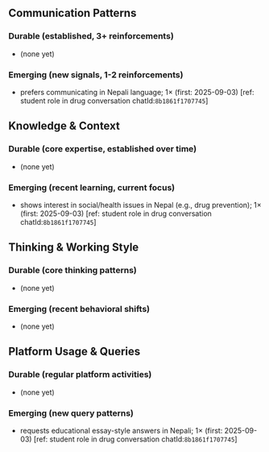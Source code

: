 ## Communication Patterns
### Durable (established, 3+ reinforcements)
- (none yet)

### Emerging (new signals, 1-2 reinforcements)
- prefers communicating in Nepali language; 1× (first: 2025-09-03) [ref: student role in drug conversation chatId:`8b1861f1707745`]

## Knowledge & Context
### Durable (core expertise, established over time)
- (none yet)

### Emerging (recent learning, current focus)
- shows interest in social/health issues in Nepal (e.g., drug prevention); 1× (first: 2025-09-03) [ref: student role in drug conversation chatId:`8b1861f1707745`]

## Thinking & Working Style
### Durable (core thinking patterns)
- (none yet)

### Emerging (recent behavioral shifts)
- (none yet)

## Platform Usage & Queries
### Durable (regular platform activities)
- (none yet)

### Emerging (new query patterns)
- requests educational essay-style answers in Nepali; 1× (first: 2025-09-03) [ref: student role in drug conversation chatId:`8b1861f1707745`]